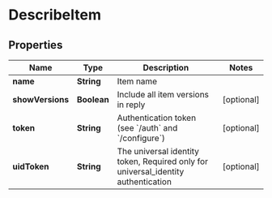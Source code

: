 

# DescribeItem

## Properties

Name | Type | Description | Notes
------------ | ------------- | ------------- | -------------
**name** | **String** | Item name | 
**showVersions** | **Boolean** | Include all item versions in reply |  [optional]
**token** | **String** | Authentication token (see &#x60;/auth&#x60; and &#x60;/configure&#x60;) |  [optional]
**uidToken** | **String** | The universal identity token, Required only for universal_identity authentication |  [optional]



